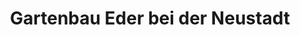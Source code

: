 ---
title: "Gartenbau Eder bei der Neustadt"
url: /pregarten/gartenbau-eder-bei-der-neustadt/
shop: Garten-Center
---